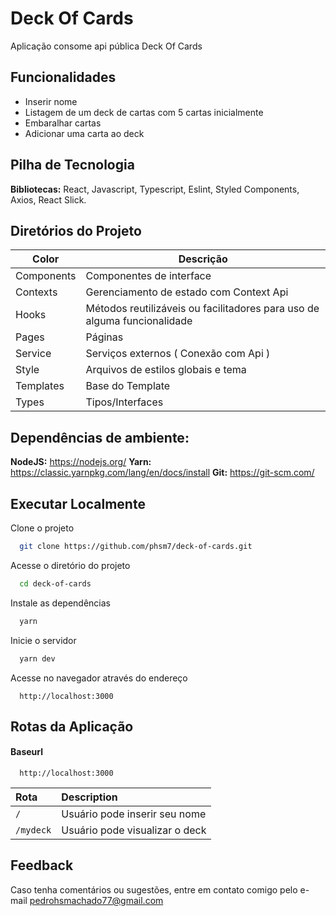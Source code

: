 # Deck Of Cards 

Aplicação consome api pública Deck Of Cards 

## Funcionalidades

- Inserir nome
- Listagem de um deck de cartas com 5 cartas inicialmente
- Embaralhar cartas
- Adicionar uma carta ao deck


## Pilha de Tecnologia

**Bibliotecas:** React, Javascript, Typescript, Eslint, Styled Components, Axios, React Slick.


## Diretórios do Projeto

| Color             | Descrição                                                                |
| ----------------- | ------------------------------------------------------------------ |
| Components | Componentes de interface |
| Contexts | Gerenciamento de estado com Context Api |
| Hooks | Métodos reutilizáveis ou facilitadores para uso de alguma funcionalidade |
| Pages | Páginas |
| Service | Serviços externos ( Conexão com Api ) |
| Style | Arquivos de estilos globais e tema |
| Templates | Base do Template |
| Types | Tipos/Interfaces |


## Dependências de ambiente:
**NodeJS:** https://nodejs.org/
**Yarn:** https://classic.yarnpkg.com/lang/en/docs/install
**Git:** https://git-scm.com/

## Executar Localmente

Clone o projeto

```bash
  git clone https://github.com/phsm7/deck-of-cards.git
```

Acesse o diretório do projeto

```bash
  cd deck-of-cards
```

Instale as dependências

```bash
  yarn
```

Inicie o servidor

```bash
  yarn dev
```
Acesse no navegador através do endereço
```http
  http://localhost:3000
```


## Rotas da Aplicação

#### Baseurl

```http
  http://localhost:3000
```

| Rota| Description                |
| :-------- | :------------------------- |
| `/` | Usuário pode inserir seu nome |
| `/mydeck` | Usuário pode visualizar o deck |


## Feedback

Caso tenha comentários ou sugestões, entre em contato comigo pelo e-mail pedrohsmachado77@gmail.com